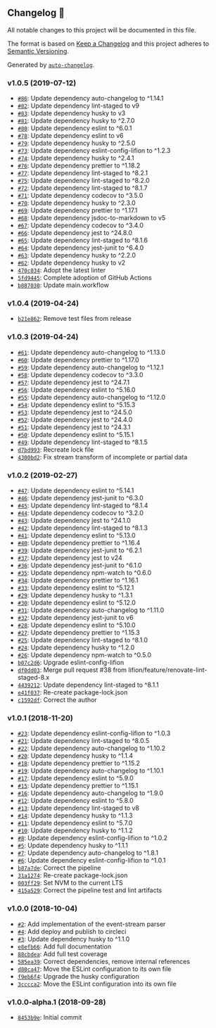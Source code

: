## Changelog 🚀

All notable changes to this project will be documented in this file.

The format is based on [Keep a Changelog](http://keepachangelog.com/en/1.0.0/)
and this project adheres to [Semantic Versioning](http://semver.org/spec/v2.0.0.html).

Generated by [`auto-changelog`](https://github.com/CookPete/auto-changelog).

### v1.0.5 (2019-07-12)

- [`#86`](https://github.com/lifion/lifion-aws-event-stream/pull/86): Update dependency auto-changelog to ^1.14.1
- [`#82`](https://github.com/lifion/lifion-aws-event-stream/pull/82): Update dependency lint-staged to v9
- [`#83`](https://github.com/lifion/lifion-aws-event-stream/pull/83): Update dependency husky to v3
- [`#81`](https://github.com/lifion/lifion-aws-event-stream/pull/81): Update dependency husky to ^2.7.0
- [`#80`](https://github.com/lifion/lifion-aws-event-stream/pull/80): Update dependency eslint to ^6.0.1
- [`#78`](https://github.com/lifion/lifion-aws-event-stream/pull/78): Update dependency eslint to v6
- [`#79`](https://github.com/lifion/lifion-aws-event-stream/pull/79): Update dependency husky to ^2.5.0
- [`#73`](https://github.com/lifion/lifion-aws-event-stream/pull/73): Update dependency eslint-config-lifion to ^1.2.3
- [`#74`](https://github.com/lifion/lifion-aws-event-stream/pull/74): Update dependency husky to ^2.4.1
- [`#76`](https://github.com/lifion/lifion-aws-event-stream/pull/76): Update dependency prettier to ^1.18.2
- [`#77`](https://github.com/lifion/lifion-aws-event-stream/pull/77): Update dependency lint-staged to ^8.2.1
- [`#75`](https://github.com/lifion/lifion-aws-event-stream/pull/75): Update dependency lint-staged to ^8.2.0
- [`#72`](https://github.com/lifion/lifion-aws-event-stream/pull/72): Update dependency lint-staged to ^8.1.7
- [`#71`](https://github.com/lifion/lifion-aws-event-stream/pull/71): Update dependency codecov to ^3.5.0
- [`#70`](https://github.com/lifion/lifion-aws-event-stream/pull/70): Update dependency husky to ^2.3.0
- [`#69`](https://github.com/lifion/lifion-aws-event-stream/pull/69): Update dependency prettier to ^1.17.1
- [`#68`](https://github.com/lifion/lifion-aws-event-stream/pull/68): Update dependency jsdoc-to-markdown to v5
- [`#67`](https://github.com/lifion/lifion-aws-event-stream/pull/67): Update dependency codecov to ^3.4.0
- [`#66`](https://github.com/lifion/lifion-aws-event-stream/pull/66): Update dependency jest to ^24.8.0
- [`#65`](https://github.com/lifion/lifion-aws-event-stream/pull/65): Update dependency lint-staged to ^8.1.6
- [`#64`](https://github.com/lifion/lifion-aws-event-stream/pull/64): Update dependency jest-junit to ^6.4.0
- [`#63`](https://github.com/lifion/lifion-aws-event-stream/pull/63): Update dependency husky to ^2.2.0
- [`#62`](https://github.com/lifion/lifion-aws-event-stream/pull/62): Update dependency husky to v2
- [`470c034`](https://github.com/lifion/lifion-aws-event-stream/commit/470c034e678c4362e812b1860272d528e0904e01): Adopt the latest linter
- [`5fd9445`](https://github.com/lifion/lifion-aws-event-stream/commit/5fd944531c088c1e1ce55f08d7a9c25b27e958b7): Complete adoption of GitHub Actions
- [`b887030`](https://github.com/lifion/lifion-aws-event-stream/commit/b887030e4c8875cd52109cee290a59dea092de43): Update main.workflow

### v1.0.4 (2019-04-24)

- [`b21e862`](https://github.com/lifion/lifion-aws-event-stream/commit/b21e862402d859e7f045248e7f82e9f9854ced80): Remove test files from release

### v1.0.3 (2019-04-24)

- [`#61`](https://github.com/lifion/lifion-aws-event-stream/pull/61): Update dependency auto-changelog to ^1.13.0
- [`#60`](https://github.com/lifion/lifion-aws-event-stream/pull/60): Update dependency prettier to ^1.17.0
- [`#59`](https://github.com/lifion/lifion-aws-event-stream/pull/59): Update dependency auto-changelog to ^1.12.1
- [`#58`](https://github.com/lifion/lifion-aws-event-stream/pull/58): Update dependency codecov to ^3.3.0
- [`#57`](https://github.com/lifion/lifion-aws-event-stream/pull/57): Update dependency jest to ^24.7.1
- [`#56`](https://github.com/lifion/lifion-aws-event-stream/pull/56): Update dependency eslint to ^5.16.0
- [`#55`](https://github.com/lifion/lifion-aws-event-stream/pull/55): Update dependency auto-changelog to ^1.12.0
- [`#54`](https://github.com/lifion/lifion-aws-event-stream/pull/54): Update dependency eslint to ^5.15.3
- [`#53`](https://github.com/lifion/lifion-aws-event-stream/pull/53): Update dependency jest to ^24.5.0
- [`#52`](https://github.com/lifion/lifion-aws-event-stream/pull/52): Update dependency jest to ^24.4.0
- [`#51`](https://github.com/lifion/lifion-aws-event-stream/pull/51): Update dependency jest to ^24.3.1
- [`#50`](https://github.com/lifion/lifion-aws-event-stream/pull/50): Update dependency eslint to ^5.15.1
- [`#49`](https://github.com/lifion/lifion-aws-event-stream/pull/49): Update dependency lint-staged to ^8.1.5
- [`d7bd993`](https://github.com/lifion/lifion-aws-event-stream/commit/d7bd993516dcef476e14305d8f75bd87affc1989): Recreate lock file
- [`4300bd2`](https://github.com/lifion/lifion-aws-event-stream/commit/4300bd25b2ac1e250a639e676eb32e1ab429f34c): Fix stream transform of incomplete or partial data

### v1.0.2 (2019-02-27)

- [`#47`](https://github.com/lifion/lifion-aws-event-stream/pull/47): Update dependency eslint to ^5.14.1
- [`#46`](https://github.com/lifion/lifion-aws-event-stream/pull/46): Update dependency jest-junit to ^6.3.0
- [`#45`](https://github.com/lifion/lifion-aws-event-stream/pull/45): Update dependency lint-staged to ^8.1.4
- [`#44`](https://github.com/lifion/lifion-aws-event-stream/pull/44): Update dependency codecov to ^3.2.0
- [`#43`](https://github.com/lifion/lifion-aws-event-stream/pull/43): Update dependency jest to ^24.1.0
- [`#42`](https://github.com/lifion/lifion-aws-event-stream/pull/42): Update dependency lint-staged to ^8.1.3
- [`#41`](https://github.com/lifion/lifion-aws-event-stream/pull/41): Update dependency eslint to ^5.13.0
- [`#40`](https://github.com/lifion/lifion-aws-event-stream/pull/40): Update dependency prettier to ^1.16.4
- [`#39`](https://github.com/lifion/lifion-aws-event-stream/pull/39): Update dependency jest-junit to ^6.2.1
- [`#37`](https://github.com/lifion/lifion-aws-event-stream/pull/37): Update dependency jest to v24
- [`#36`](https://github.com/lifion/lifion-aws-event-stream/pull/36): Update dependency jest-junit to ^6.1.0
- [`#35`](https://github.com/lifion/lifion-aws-event-stream/pull/35): Update dependency npm-watch to ^0.6.0
- [`#34`](https://github.com/lifion/lifion-aws-event-stream/pull/34): Update dependency prettier to ^1.16.1
- [`#33`](https://github.com/lifion/lifion-aws-event-stream/pull/33): Update dependency eslint to ^5.12.1
- [`#29`](https://github.com/lifion/lifion-aws-event-stream/pull/29): Update dependency husky to ^1.3.1
- [`#30`](https://github.com/lifion/lifion-aws-event-stream/pull/30): Update dependency eslint to ^5.12.0
- [`#31`](https://github.com/lifion/lifion-aws-event-stream/pull/31): Update dependency auto-changelog to ^1.11.0
- [`#32`](https://github.com/lifion/lifion-aws-event-stream/pull/32): Update dependency jest-junit to v6
- [`#28`](https://github.com/lifion/lifion-aws-event-stream/pull/28): Update dependency eslint to ^5.10.0
- [`#27`](https://github.com/lifion/lifion-aws-event-stream/pull/27): Update dependency prettier to ^1.15.3
- [`#25`](https://github.com/lifion/lifion-aws-event-stream/pull/25): Update dependency lint-staged to ^8.1.0
- [`#24`](https://github.com/lifion/lifion-aws-event-stream/pull/24): Update dependency husky to ^1.2.0
- [`#26`](https://github.com/lifion/lifion-aws-event-stream/pull/26): Update dependency npm-watch to ^0.5.0
- [`b07c2d6`](https://github.com/lifion/lifion-aws-event-stream/commit/b07c2d668f11ba85176bd378e3ece698539efe78): Upgrade eslint-config-lifion
- [`df0dd03`](https://github.com/lifion/lifion-aws-event-stream/commit/df0dd03282303fc51544f38e092b2c9e7bd630a4): Merge pull request #38 from lifion/feature/renovate-lint-staged-8.x
- [`4439212`](https://github.com/lifion/lifion-aws-event-stream/commit/44392126e4269953ff311b1b5bfff1b237d7f97d): Update dependency lint-staged to ^8.1.1
- [`e41f037`](https://github.com/lifion/lifion-aws-event-stream/commit/e41f03753615995be8aa32250d4cc0a0ef5413b4): Re-create package-lock.json
- [`c1592df`](https://github.com/lifion/lifion-aws-event-stream/commit/c1592dfb53ef278bc28936b1228ee8de7db53653): Correct the author

### v1.0.1 (2018-11-20)

- [`#23`](https://github.com/lifion/lifion-aws-event-stream/pull/23): Update dependency eslint-config-lifion to ^1.0.3
- [`#21`](https://github.com/lifion/lifion-aws-event-stream/pull/21): Update dependency lint-staged to ^8.0.5
- [`#22`](https://github.com/lifion/lifion-aws-event-stream/pull/22): Update dependency auto-changelog to ^1.10.2
- [`#20`](https://github.com/lifion/lifion-aws-event-stream/pull/20): Update dependency husky to ^1.1.4
- [`#18`](https://github.com/lifion/lifion-aws-event-stream/pull/18): Update dependency prettier to ^1.15.2
- [`#19`](https://github.com/lifion/lifion-aws-event-stream/pull/19): Update dependency auto-changelog to ^1.10.1
- [`#17`](https://github.com/lifion/lifion-aws-event-stream/pull/17): Update dependency eslint to ^5.9.0
- [`#15`](https://github.com/lifion/lifion-aws-event-stream/pull/15): Update dependency prettier to ^1.15.1
- [`#16`](https://github.com/lifion/lifion-aws-event-stream/pull/16): Update dependency auto-changelog to ^1.9.0
- [`#12`](https://github.com/lifion/lifion-aws-event-stream/pull/12): Update dependency eslint to ^5.8.0
- [`#13`](https://github.com/lifion/lifion-aws-event-stream/pull/13): Update dependency lint-staged to v8
- [`#14`](https://github.com/lifion/lifion-aws-event-stream/pull/14): Update dependency husky to ^1.1.3
- [`#11`](https://github.com/lifion/lifion-aws-event-stream/pull/11): Update dependency eslint to ^5.7.0
- [`#10`](https://github.com/lifion/lifion-aws-event-stream/pull/10): Update dependency husky to ^1.1.2
- [`#8`](https://github.com/lifion/lifion-aws-event-stream/pull/8): Update dependency eslint-config-lifion to ^1.0.2
- [`#5`](https://github.com/lifion/lifion-aws-event-stream/pull/5): Update dependency husky to ^1.1.1
- [`#7`](https://github.com/lifion/lifion-aws-event-stream/pull/7): Update dependency auto-changelog to ^1.8.1
- [`#6`](https://github.com/lifion/lifion-aws-event-stream/pull/6): Update dependency eslint-config-lifion to ^1.0.1
- [`b87a7de`](https://github.com/lifion/lifion-aws-event-stream/commit/b87a7de236cc25f3f42076e2b1ac7aacb284dbe9): Correct the pipeline
- [`31a1274`](https://github.com/lifion/lifion-aws-event-stream/commit/31a12744b2d5f824d4b88badb25b7c6dc1e31b31): Re-create package-lock.json
- [`003ff29`](https://github.com/lifion/lifion-aws-event-stream/commit/003ff29e216738342ecf45f244ba0b869f168518): Set NVM to the current LTS
- [`415a529`](https://github.com/lifion/lifion-aws-event-stream/commit/415a529fc5bba0245698279434a0bb44b7b630ac): Correct the pipeline test and lint artifacts

### v1.0.0 (2018-10-04)

- [`#2`](https://github.com/lifion/lifion-aws-event-stream/pull/2): Add implementation of the event-stream parser
- [`#4`](https://github.com/lifion/lifion-aws-event-stream/pull/4): Add deploy and publish to circleci
- [`#3`](https://github.com/lifion/lifion-aws-event-stream/pull/3): Update dependency husky to ^1.1.0
- [`e8efb66`](https://github.com/lifion/lifion-aws-event-stream/commit/e8efb66f5718f9a2fc4c34fe5b59741be7420b81): Add full documentation
- [`88cbdea`](https://github.com/lifion/lifion-aws-event-stream/commit/88cbdea162c9c343d75deb09b6febf7ec8862ad0): Add full test coverage
- [`585ea39`](https://github.com/lifion/lifion-aws-event-stream/commit/585ea39c0645e0ec88b8a5a6218795d8c4cbbfc6): Correct dependencies, remove internal references
- [`d80ca47`](https://github.com/lifion/lifion-aws-event-stream/commit/d80ca47b4ee8b1a4e94f97c37490a759c59a1d5c): Move the ESLint configuration to its own file
- [`f9eb6f4`](https://github.com/lifion/lifion-aws-event-stream/commit/f9eb6f48af817ec20f978b8bc7e1dcf59871c56e): Upgrade the husky configuration
- [`3cccca2`](https://github.com/lifion/lifion-aws-event-stream/commit/3cccca24020c6c8fffa3021b6a32ca1112e03175): Move the ESLint configuration into its own file

### v1.0.0-alpha.1 (2018-09-28)

- [`8453b9e`](https://github.com/lifion/lifion-aws-event-stream/commit/8453b9e005c5383f3ead6e226de543cb269f7664): Initial commit
